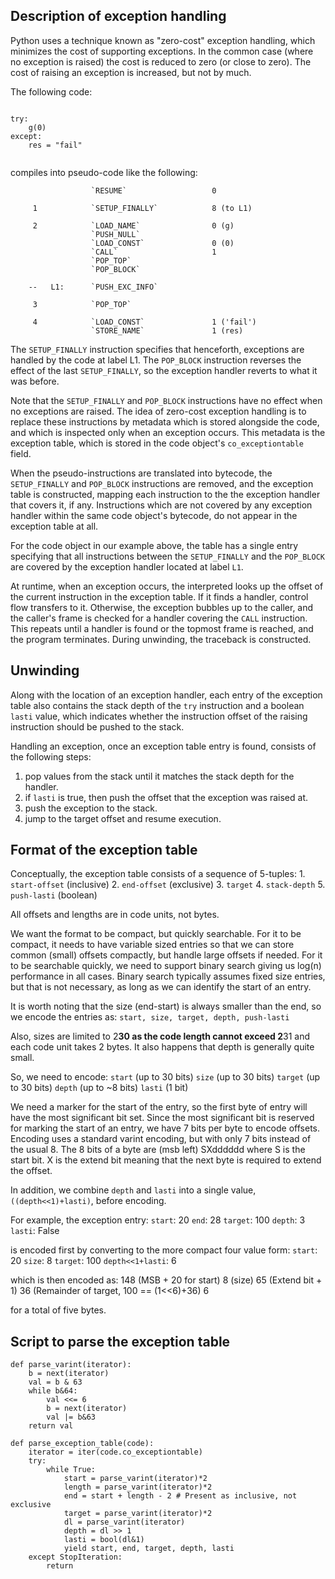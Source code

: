 Description of exception handling
---------------------------------

Python uses a technique known as "zero-cost" exception handling, which
minimizes the cost of supporting exceptions. In the common case (where
no exception is raised) the cost is reduced to zero (or close to zero).
The cost of raising an exception is increased, but not by much.

The following code:

<code>
try:
    g(0)
except:
    res = "fail"

</code>

compiles into pseudo-code like the following:

```
                  `RESUME`                   0

     1            `SETUP_FINALLY`            8 (to L1)

     2            `LOAD_NAME`                0 (g)
                  `PUSH_NULL`
                  `LOAD_CONST`               0 (0)
                  `CALL`                     1
                  `POP_TOP`
                  `POP_BLOCK`

    --   L1:      `PUSH_EXC_INFO`

     3            `POP_TOP`

     4            `LOAD_CONST`               1 ('fail')
                  `STORE_NAME`               1 (res)
```

The `SETUP_FINALLY` instruction specifies that henceforth, exceptions
are handled by the code at label L1. The `POP_BLOCK` instruction
reverses the effect of the last `SETUP_FINALLY`, so the exception
handler reverts to what it was before.

Note that the `SETUP_FINALLY` and `POP_BLOCK` instructions have no effect
when no exceptions are raised. The idea of zero-cost exception handling
is to replace these instructions by metadata which is stored alongside
the code, and which is inspected only when an exception occurs.
This metadata is the exception table, which is stored in the code
object's `co_exceptiontable` field.

When the pseudo-instructions are translated into bytecode, the
`SETUP_FINALLY` and `POP_BLOCK` instructions are removed, and the
exception table is constructed, mapping each instruction to the
the exception handler that covers it, if any. Instructions which
are not covered by any exception handler within the same code
object's bytecode, do not appear in the exception table at all.

For the code object in our example above, the table has a single
entry specifying that all instructions between the `SETUP_FINALLY`
and the `POP_BLOCK` are covered by the exception handler located
at label `L1`.

At runtime, when an exception occurs, the interpreted looks up
the offset of the current instruction in the exception table. If
it finds a handler, control flow transfers to it. Otherwise, the
exception bubbles up to the caller, and the caller's frame is
checked for a handler covering the `CALL` instruction. This
repeats until a handler is found or the topmost frame is reached,
and the program terminates. During unwinding, the traceback
is constructed.

Unwinding
---------

Along with the location of an exception handler, each entry of the
exception table also contains the stack depth of the `try` instruction
and a boolean `lasti` value, which indicates whether the instruction
offset of the raising instruction should be pushed to the stack.

Handling an exception, once an exception table entry is found, consists
of the following steps:

 1. pop values from the stack until it matches the stack depth for the handler.
 2. if `lasti` is true, then push the offset that the exception was raised at.
 3. push the exception to the stack.
 4. jump to the target offset and resume execution.


Format of the exception table
-----------------------------

Conceptually, the exception table consists of a sequence of 5-tuples:
    1. `start-offset` (inclusive)
    2. `end-offset` (exclusive)
    3. `target`
    4. `stack-depth`
    5. `push-lasti` (boolean)

All offsets and lengths are in code units, not bytes.

We want the format to be compact, but quickly searchable.
For it to be compact, it needs to have variable sized entries so that we can store common (small) offsets compactly, but handle large offsets if needed.
For it to be searchable quickly, we need to support binary search giving us log(n) performance in all cases.
Binary search typically assumes fixed size entries, but that is not necessary, as long as we can identify the start of an entry.

It is worth noting that the size (end-start) is always smaller than the end, so we encode the entries as:
    `start, size, target, depth, push-lasti`

Also, sizes are limited to 2**30 as the code length cannot exceed 2**31 and each code unit takes 2 bytes.
It also happens that depth is generally quite small.

So, we need to encode:
    `start` (up to 30 bits)
    `size` (up to 30 bits)
    `target` (up to 30 bits)
    `depth` (up to ~8 bits)
    `lasti` (1 bit)

We need a marker for the start of the entry, so the first byte of entry will have the most significant bit set.
Since the most significant bit is reserved for marking the start of an entry, we have 7 bits per byte to encode offsets.
Encoding uses a standard varint encoding, but with only 7 bits instead of the usual 8.
The 8 bits of a byte are (msb left) SXdddddd where S is the start bit. X is the extend bit meaning that the next byte is required to extend the offset.

In addition, we combine `depth` and `lasti` into a single value, `((depth<<1)+lasti)`, before encoding.

For example, the exception entry:
    `start`:  20
    `end`:    28
    `target`: 100
    `depth`:  3
    `lasti`:  False

is encoded first by converting to the more compact four value form:
    `start`:         20
    `size`:          8
    `target`:        100
  `depth<<1+lasti`:  6

which is then encoded as:
    148 (MSB + 20 for start)
    8   (size)
    65  (Extend bit + 1)
    36  (Remainder of target, 100 == (1<<6)+36)
    6

for a total of five bytes.



Script to parse the exception table
-----------------------------------

```
def parse_varint(iterator):
    b = next(iterator)
    val = b & 63
    while b&64:
        val <<= 6
        b = next(iterator)
        val |= b&63
    return val
```
```
def parse_exception_table(code):
    iterator = iter(code.co_exceptiontable)
    try:
        while True:
            start = parse_varint(iterator)*2
            length = parse_varint(iterator)*2
            end = start + length - 2 # Present as inclusive, not exclusive
            target = parse_varint(iterator)*2
            dl = parse_varint(iterator)
            depth = dl >> 1
            lasti = bool(dl&1)
            yield start, end, target, depth, lasti
    except StopIteration:
        return
```
